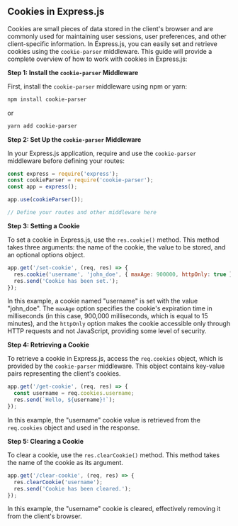 ## Cookies in Express.js 

Cookies are small pieces of data stored in the client's browser and are commonly used for maintaining user sessions, user preferences, and other client-specific information. In Express.js, you can easily set and retrieve cookies using the `cookie-parser` middleware. This guide will provide a complete overview of how to work with cookies in Express.js:

**Step 1: Install the `cookie-parser` Middleware**

First, install the `cookie-parser` middleware using npm or yarn:

```bash
npm install cookie-parser
```

or

```bash
yarn add cookie-parser
```

**Step 2: Set Up the `cookie-parser` Middleware**

In your Express.js application, require and use the `cookie-parser` middleware before defining your routes:

```javascript
const express = require('express');
const cookieParser = require('cookie-parser');
const app = express();

app.use(cookieParser());

// Define your routes and other middleware here
```

**Step 3: Setting a Cookie**

To set a cookie in Express.js, use the `res.cookie()` method. This method takes three arguments: the name of the cookie, the value to be stored, and an optional options object.

```javascript
app.get('/set-cookie', (req, res) => {
  res.cookie('username', 'john_doe', { maxAge: 900000, httpOnly: true });
  res.send('Cookie has been set.');
});
```

In this example, a cookie named "username" is set with the value "john_doe". The `maxAge` option specifies the cookie's expiration time in milliseconds (in this case, 900,000 milliseconds, which is equal to 15 minutes), and the `httpOnly` option makes the cookie accessible only through HTTP requests and not JavaScript, providing some level of security.

**Step 4: Retrieving a Cookie**

To retrieve a cookie in Express.js, access the `req.cookies` object, which is provided by the `cookie-parser` middleware. This object contains key-value pairs representing the client's cookies.

```javascript
app.get('/get-cookie', (req, res) => {
  const username = req.cookies.username;
  res.send(`Hello, ${username}!`);
});
```

In this example, the "username" cookie value is retrieved from the `req.cookies` object and used in the response.

**Step 5: Clearing a Cookie**

To clear a cookie, use the `res.clearCookie()` method. This method takes the name of the cookie as its argument.

```javascript
app.get('/clear-cookie', (req, res) => {
  res.clearCookie('username');
  res.send('Cookie has been cleared.');
});
```

In this example, the "username" cookie is cleared, effectively removing it from the client's browser.

